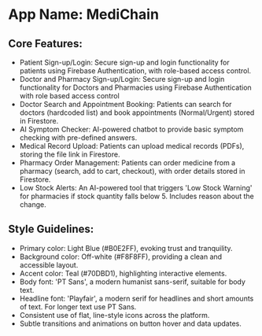 # **App Name**: MediChain

## Core Features:

- Patient Sign-up/Login: Secure sign-up and login functionality for patients using Firebase Authentication, with role-based access control.
- Doctor and Pharmacy Sign-up/Login: Secure sign-up and login functionality for Doctors and Pharmacies using Firebase Authentication with role based access control
- Doctor Search and Appointment Booking: Patients can search for doctors (hardcoded list) and book appointments (Normal/Urgent) stored in Firestore.
- AI Symptom Checker: AI-powered chatbot to provide basic symptom checking with pre-defined answers.
- Medical Record Upload: Patients can upload medical records (PDFs), storing the file link in Firestore.
- Pharmacy Order Management: Patients can order medicine from a pharmacy (search, add to cart, checkout), with order details stored in Firestore.
- Low Stock Alerts: An AI-powered tool that triggers 'Low Stock Warning' for pharmacies if stock quantity falls below 5. Includes reason about the change.

## Style Guidelines:

- Primary color: Light Blue (#B0E2FF), evoking trust and tranquility.
- Background color: Off-white (#F8F8FF), providing a clean and accessible layout.
- Accent color: Teal (#70DBD1), highlighting interactive elements.
- Body font: 'PT Sans', a modern humanist sans-serif, suitable for body text.
- Headline font: 'Playfair', a modern serif for headlines and short amounts of text. For longer text use PT Sans.
- Consistent use of flat, line-style icons across the platform.
- Subtle transitions and animations on button hover and data updates.